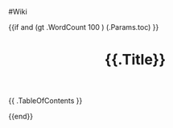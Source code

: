 #Wiki

<nav id="Table of Contents"><ul></ul></nav>

{{if and (gt .WordCount 100 ) (.Params.toc) }}

<main>
  <header>
    <h1>{{.Title}}</h1>
  </header>
  <aside>
    {{ .TableOfContents }}
  </aside>
</main>

{{end}}
